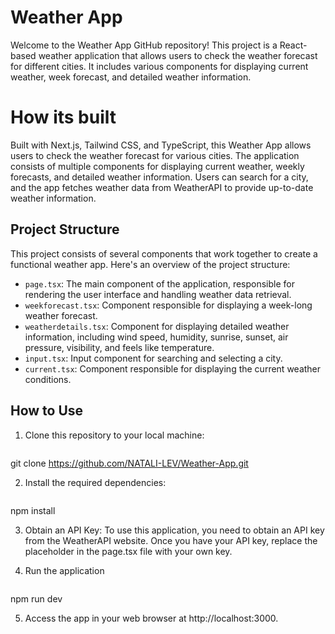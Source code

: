 # Weather App

Welcome to the Weather App GitHub repository! This project is a React-based weather application that allows users to check the weather forecast for different cities. It includes various components for displaying current weather, week forecast, and detailed weather information.

# How its built

Built with Next.js, Tailwind CSS, and TypeScript, this Weather App allows users to check the weather forecast for various cities. The application consists of multiple components for displaying current weather, weekly forecasts, and detailed weather information. Users can search for a city, and the app fetches weather data from WeatherAPI to provide up-to-date weather information.

## Project Structure

This project consists of several components that work together to create a functional weather app. Here's an overview of the project structure:

- `page.tsx`: The main component of the application, responsible for rendering the user interface and handling weather data retrieval.
- `weekforecast.tsx`: Component responsible for displaying a week-long weather forecast.
- `weatherdetails.tsx`: Component for displaying detailed weather information, including wind speed, humidity, sunrise, sunset, air pressure, visibility, and feels like temperature.
- `input.tsx`: Input component for searching and selecting a city.
- `current.tsx`: Component responsible for displaying the current weather conditions.

## How to Use

1. Clone this repository to your local machine:
    ```shell
git clone https://github.com/NATALI-LEV/Weather-App.git

2. Install the required dependencies:
    ```shell
npm install

3. Obtain an API Key: To use this application, you need to obtain an API key from the WeatherAPI website. Once you have your API key, replace the placeholder in the page.tsx file with your own key.

4. Run the application
    ```bash
npm run dev

5. Access the app in your web browser at http://localhost:3000.

